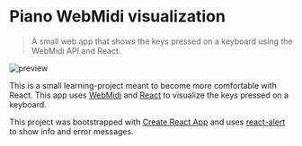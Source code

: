 # Piano WebMidi visualization

>A small web app that shows the keys pressed on a keyboard using the WebMidi API and React.

![preview](http://res.cloudinary.com/apra/image/upload/v1499104911/preview720_2_rt9cmn.gif)

This is a small learning-project meant to become more comfortable with React.
This app uses [WebMidi](https://www.npmjs.com/package/webmidi) and [React](https://facebook.github.io/react/) to visualize the keys pressed on a keyboard.

This project was bootstrapped with [Create React App](https://github.com/facebookincubator/create-react-app) and uses [react-alert](https://github.com/schiehll/react-alert) to show info and error messages.